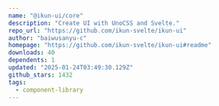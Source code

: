 ```yaml
---
name: "@ikun-ui/core"
description: "Create UI with UnoCSS and Svelte."
repo_url: "https://github.com/ikun-svelte/ikun-ui"
author: "baiwusanyu-c"
homepage: "https://github.com/ikun-svelte/ikun-ui#readme"
downloads: 40
dependents: 1
updated: "2025-01-24T03:49:30.129Z"
github_stars: 1432
tags: 
  - component-library
---
```

